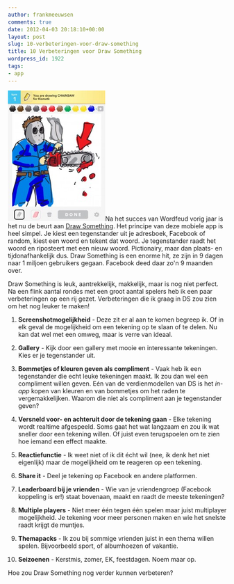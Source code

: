 ```yaml
---
author: frankmeeuwsen
comments: true
date: 2012-04-03 20:18:10+00:00
layout: post
slug: 10-verbeteringen-voor-draw-something
title: 10 Verbeteringen voor Draw Something
wordpress_id: 1922
tags:
- app
---
```


![](../images/uploadimages/draw-something-chainsaw-224x300.jpg)Na het succes van Wordfeud vorig jaar is het nu de beurt aan [Draw Something](https://www.facebook.com/playdrawsomething). Het principe van deze mobiele app is heel simpel. Je kiest een tegenstander uit je adresboek, Facebook of random, kiest een woord en tekent dat woord. Je tegenstander raadt het woord en riposteert met een nieuw woord. Pictionairy, maar dan plaats- en tijdonafhankelijk dus. Draw Something is een enorme hit, ze zijn in 9 dagen naar 1 miljoen gebruikers gegaan. Facebook deed daar zo'n 9 maanden over.

Draw Something is leuk, aantrekkelijk, makkelijk, maar is nog niet perfect. Na een flink aantal rondes met een groot aantal spelers heb ik een paar verbeteringen op een rij gezet. Verbeteringen die ik graag in DS zou zien om het nog leuker te maken!

<!-- more -->



	
  1. **Screenshotmogelijkheid** - Deze zit er al aan te komen begreep ik. Of in elk geval de mogelijkheid om een tekening op te slaan of te delen. Nu kan dat wel met een omweg, maar is verre van ideaal.

	
  2. **Gallery** - Kijk door een gallery met mooie en interessante tekeningen. Kies er je tegenstander uit.

	
  3. **Bommetjes of kleuren geven als compliment** - Vaak heb ik een tegenstander die echt leuke tekeningen maakt. Ik zou dan wel een compliment willen geven. Eén van de verdienmodellen van DS is het _in-app_ kopen van kleuren en van bommetjes om het raden te vergemakkelijken. Waarom die niet als compliment aan je tegenstander geven?

	
  4. **Versneld voor- en achteruit door de tekening gaan** - Elke tekening wordt realtime afgespeeld. Soms gaat het wat langzaam en zou ik wat sneller door een tekening willen. Of juist even terugspoelen om te zien hoe iemand een effect maakte.

	
  5. **Reactiefunctie** - Ik weet niet of ik dit écht wil (nee, ik denk het niet eigenlijk) maar de mogelijkheid om te reageren op een tekening.

	
  6. **Share it** - Deel je tekening op Facebook en andere platformen.

	
  7. **Leaderboard bij je vrienden** - Wie van je vriendengroep (Facebook koppeling is er!) staat bovenaan, maakt en raadt de meeste tekeningen?

	
  8. **Multiple players** - Niet meer één tegen één spelen maar juist multiplayer mogelijkheid. Je tekening voor meer personen maken en wie het snelste raadt krijgt de muntjes.

	
  9. **Themapacks** - Ik zou bij sommige vrienden juist in een thema willen spelen. Bijvoorbeeld sport, of albumhoezen of vakantie.

	
  10. **Seizoenen** - Kerstmis, zomer, EK, feestdagen. Noem maar op.


Hoe zou Draw Something nog verder kunnen verbeteren?


